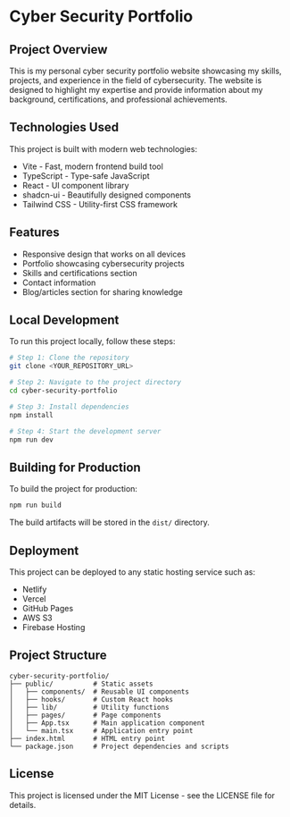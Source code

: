 # Cyber Security Portfolio

## Project Overview

This is my personal cyber security portfolio website showcasing my skills, projects, and experience in the field of cybersecurity. The website is designed to highlight my expertise and provide information about my background, certifications, and professional achievements.

## Technologies Used

This project is built with modern web technologies:

- Vite - Fast, modern frontend build tool
- TypeScript - Type-safe JavaScript
- React - UI component library
- shadcn-ui - Beautifully designed components
- Tailwind CSS - Utility-first CSS framework

## Features

- Responsive design that works on all devices
- Portfolio showcasing cybersecurity projects
- Skills and certifications section
- Contact information
- Blog/articles section for sharing knowledge

## Local Development

To run this project locally, follow these steps:

```sh
# Step 1: Clone the repository
git clone <YOUR_REPOSITORY_URL>

# Step 2: Navigate to the project directory
cd cyber-security-portfolio

# Step 3: Install dependencies
npm install

# Step 4: Start the development server
npm run dev
```

## Building for Production

To build the project for production:

```sh
npm run build
```

The build artifacts will be stored in the `dist/` directory.

## Deployment

This project can be deployed to any static hosting service such as:

- Netlify
- Vercel
- GitHub Pages
- AWS S3
- Firebase Hosting

## Project Structure

```
cyber-security-portfolio/
├── public/          # Static assets
│   ├── components/  # Reusable UI components
│   ├── hooks/       # Custom React hooks
│   ├── lib/         # Utility functions
│   ├── pages/       # Page components
│   ├── App.tsx      # Main application component
│   └── main.tsx     # Application entry point
├── index.html       # HTML entry point
└── package.json     # Project dependencies and scripts
```

## License

This project is licensed under the MIT License - see the LICENSE file for details.
